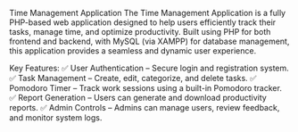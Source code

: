 Time Management Application
The Time Management Application is a fully PHP-based web application designed to help users efficiently track their tasks, manage time, and optimize productivity. Built using PHP for both frontend and backend, with MySQL (via XAMPP) for database management, this application provides a seamless and dynamic user experience.

Key Features:
✅ User Authentication – Secure login and registration system.
✅ Task Management – Create, edit, categorize, and delete tasks.
✅ Pomodoro Timer – Track work sessions using a built-in Pomodoro tracker.
✅ Report Generation – Users can generate and download productivity reports.
✅ Admin Controls – Admins can manage users, review feedback, and monitor system logs.
